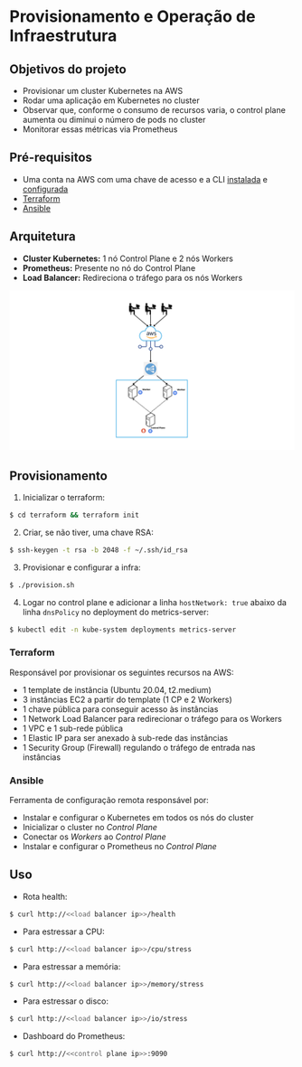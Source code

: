 # Provisionamento e Operação de Infraestrutura

## Objetivos do projeto
* Provisionar um cluster Kubernetes na AWS
* Rodar uma aplicação em Kubernetes no cluster
* Observar que, conforme o consumo de recursos varia, o control plane aumenta ou diminui o número de pods no cluster
* Monitorar essas métricas via Prometheus

## Pré-requisitos
* Uma conta na AWS com uma chave de acesso e a CLI [instalada](https://docs.aws.amazon.com/cli/latest/userguide/getting-started-prereqs.html) e [configurada](https://docs.aws.amazon.com/cli/latest/userguide/cli-chap-configure.html)
* [Terraform](https://developer.hashicorp.com/terraform/tutorials/aws-get-started/install-cli)
* [Ansible](https://docs.ansible.com/ansible/latest/installation_guide/intro_installation.html)

## Arquitetura
* **Cluster Kubernetes:** 1 nó Control Plane e 2 nós Workers
* **Prometheus:** Presente no nó do Control Plane
* **Load Balancer:** Redireciona o tráfego para os nós Workers

![Imagem da arquitetura da infraestrutura](./assets//arquitetura.png)

## Provisionamento

1. Inicializar o terraform:
```bash
$ cd terraform && terraform init
```

2. Criar, se não tiver, uma chave RSA:
```bash
$ ssh-keygen -t rsa -b 2048 -f ~/.ssh/id_rsa
```

3. Provisionar e configurar a infra:
```bash
$ ./provision.sh
```

4. Logar no control plane e adicionar a linha `hostNetwork: true` abaixo da linha `dnsPolicy` no deployment do metrics-server:
```bash
$ kubectl edit -n kube-system deployments metrics-server
```

### Terraform
Responsável por provisionar os seguintes recursos na AWS:
* 1 template de instância (Ubuntu 20.04, t2.medium)
* 3 instâncias EC2 a partir do template (1 CP e 2 Workers)
* 1 chave pública para conseguir acesso às instâncias
* 1 Network Load Balancer para redirecionar o tráfego para os Workers
* 1 VPC e 1 sub-rede pública
* 1 Elastic IP para ser anexado à sub-rede das instâncias
* 1 Security Group (Firewall) regulando o tráfego de entrada nas instâncias

### Ansible
Ferramenta de configuração remota responsável por:
* Instalar e configurar o Kubernetes em todos os nós do cluster
* Inicializar o cluster no _Control Plane_
* Conectar os _Workers_ ao _Control Plane_
* Instalar e configurar o Prometheus no _Control Plane_

## Uso
* Rota health:
```bash
$ curl http://<<load balancer ip>>/health
```

* Para estressar a CPU:
```bash
$ curl http://<<load balancer ip>>/cpu/stress
```

* Para estressar a memória:
```bash
$ curl http://<<load balancer ip>>/memory/stress
```

* Para estressar o disco:
```bash
$ curl http://<<load balancer ip>>/io/stress
```

* Dashboard do Prometheus:
```bash
$ curl http://<<control plane ip>>:9090
```
